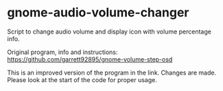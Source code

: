 # gnome-audio-volume-changer
Script to change audio volume and display icon with volume percentage info.

Original program, info and instructions:
https://github.com/garrett92895/gnome-volume-step-osd

This is an improved version of the program in the link. Changes are made. Please look at the start of the code for proper usage.
